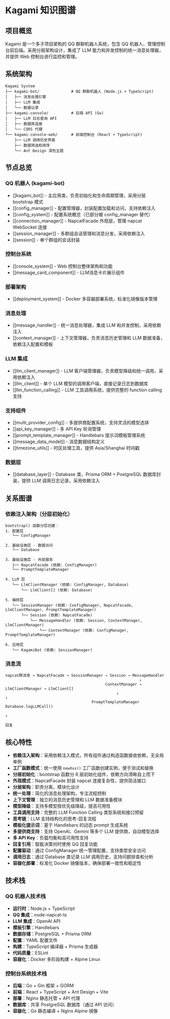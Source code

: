 # Kagami 知识图谱

## 项目概览

Kagami 是一个多子项目架构的 QQ 群聊机器人系统，包含 QQ 机器人、管理控制台前后端。采用分层架构设计，集成了 LLM 能力和并发控制的统一消息处理器，并提供 Web 控制台进行监控和管理。

## 系统架构

```
Kagami System
├── kagami-bot/              # QQ 群聊机器人 (Node.js + TypeScript)
│   ├── 消息处理引擎
│   ├── LLM 集成
│   └── 数据记录
├── kagami-console/          # 后端 API (Go)
│   ├── LLM 日志查询 API
│   ├── 数据库连接
│   └── CORS 代理
└── kagami-console-web/      # 前端控制台 (React + TypeScript)
    ├── LLM 调用历史界面
    ├── 数据筛选和排序
    └── Ant Design 深色主题
```

## 节点总览

### QQ 机器人 (kagami-bot)
- [[kagami_bot]] - 主应用类，负责初始化和生命周期管理，采用分层 bootstrap 模式
- [[config_manager]] - 配置管理器，封装配置加载和访问，支持依赖注入
- [[config_system]] - 配置系统概览（已部分被 config_manager 替代）
- [[connection_manager]] - NapcatFacade 外观层，管理 napcat WebSocket 连接
- [[session_manager]] - 多群组会话管理和消息分发，采用依赖注入
- [[session]] - 单个群组的会话封装

### 控制台系统
- [[console_system]] - Web 控制台整体架构和功能
- [[message_card_component]] - LLM消息卡片展示组件

### 部署架构
- [[deployment_system]] - Docker 多容器部署系统，标准化镜像版本管理

### 消息处理
- [[message_handler]] - 统一消息处理器，集成 LLM 和并发控制，采用依赖注入
- [[context_manager]] - 上下文管理器，负责消息历史管理和 LLM 数据准备，依赖注入配置和模板

### LLM 集成
- [[llm_client_manager]] - LLM 客户端管理器，负责模型降级和统一调用，采用依赖注入
- [[llm_client]] - 单个 LLM 模型的调用客户端，直接记录日志到数据库
- [[llm_function_calling]] - LLM 工具调用系统，提供完整的 function calling 支持

### 支持组件
- [[multi_provider_config]] - 多提供商配置系统，支持灵活的模型选择
- [[api_key_manager]] - 多 API Key 轮询管理
- [[prompt_template_manager]] - Handlebars 提示词模板管理系统
- [[message_data_model]] - 消息数据结构定义
- [[timezone_utils]] - 时区处理工具，提供 Asia/Shanghai 时间戳

### 数据层
- [[database_layer]] - Database 类，Prisma ORM + PostgreSQL 数据库封装，提供 LLM 调用日志记录，采用依赖注入

## 关系图谱

### 依赖注入架构（分层初始化）
```
bootstrap() 函数分层创建：
1. 配置层
   └── ConfigManager

2. 基础设施层 - 数据访问
   └── Database

3. 基础设施层 - 外部服务
   ├── NapcatFacade (依赖: ConfigManager)
   └── PromptTemplateManager

4. LLM 层
   └── LlmClientManager (依赖: ConfigManager, Database)
       └── LlmClient[] (依赖: Database)

5. 编排层
   └── SessionManager (依赖: ConfigManager, NapcatFacade, LlmClientManager, PromptTemplateManager)
       └── Session (依赖: NapcatFacade)
           └── MessageHandler (依赖: Session, ContextManager, LlmClientManager)
               └── ContextManager (依赖: ConfigManager, PromptTemplateManager)

6. 应用层
   └── KagamiBot (依赖: SessionManager)
```

### 消息流
```
napcat群消息 → NapcatFacade → SessionManager → Session → MessageHandler
                                                           ↓
                                            ContextManager → LlmClientManager → LlmClient[]
                                                 ↓                                   ↓
                                      PromptTemplateManager              Database.logLLMCall()
                                                                                     ↓
                                                                                  回复
```

## 核心特性

- **依赖注入架构**：采用依赖注入模式，所有组件通过构造函数接收依赖，无全局单例
- **工厂函数模式**：统一使用 `newXxx()` 工厂函数创建实例，便于测试和替换
- **分层初始化**：bootstrap 函数分 6 层初始化组件，依赖方向清晰自上而下
- **外观模式**：NapcatFacade 封装 napcat 连接复杂性，提供简洁接口
- **分层架构**：职责分离，模块化设计
- **统一处理**：简化的消息处理架构，专注流程控制
- **上下文管理**：独立的消息历史管理和 LLM 数据准备模块
- **模型降级**：支持多模型按优先级降级，提高可用性
- **工具调用支持**：完整的 LLM Function Calling 类型系统和接口预留
- **思考链**：LLM 支持结构化的思考-回复流程
- **模板化提示词**：基于 Handlebars 的动态 prompt 生成系统
- **多提供商支持**：支持 OpenAI、Gemini 等多个 LLM 提供商，自动模型选择
- **多 API Key**：负载均衡和高可用性支持
- **回复引用**：智能决策何时使用 QQ 回复功能
- **配置驱动**：通过 ConfigManager 统一管理配置，支持类型安全访问
- **调用日志**：通过 Database 类记录 LLM 调用历史，支持问题排查和分析
- **容器化部署**：标准化 Docker 镜像版本，确保部署一致性和稳定性

## 技术栈

### QQ 机器人技术栈
- **运行时**：Node.js + TypeScript
- **QQ 集成**：node-napcat-ts
- **LLM 集成**：OpenAI API
- **模板引擎**：Handlebars
- **数据存储**：PostgreSQL + Prisma ORM
- **配置**：YAML 配置文件
- **构建**：TypeScript 编译器 + Prisma 生成器
- **代码质量**：ESLint
- **容器化**：Docker 多阶段构建 + Alpine Linux

### 控制台系统技术栈
- **后端**：Go + Gin 框架 + GORM
- **前端**：React + TypeScript + Ant Design + Vite
- **部署**：Nginx 静态托管 + API 代理
- **数据库**：共享 PostgreSQL 数据库（通过 API 访问）
- **容器化**：Go 静态编译 + Nginx Alpine 镜像